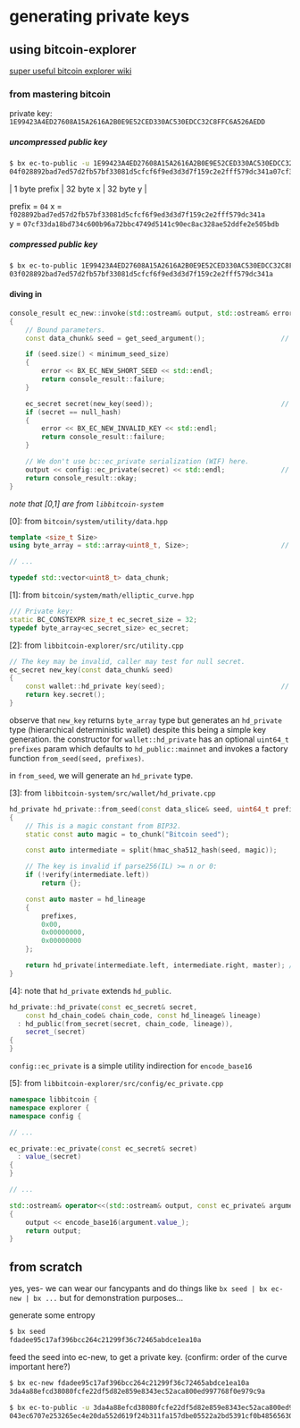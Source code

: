 # generating private keys

## using bitcoin-explorer

[super useful bitcoin explorer wiki](https://github.com/libbitcoin/libbitcoin-explorer/wiki)

### from mastering bitcoin

private key: `1E99423A4ED27608A15A2616A2B0E9E52CED330AC530EDCC32C8FFC6A526AEDD`

##### uncompressed public key

```bash
$ bx ec-to-public -u 1E99423A4ED27608A15A2616A2B0E9E52CED330AC530EDCC32C8FFC6A526AEDD
04f028892bad7ed57d2fb57bf33081d5cfcf6f9ed3d3d7f159c2e2fff579dc341a07cf33da18bd734c600b96a72bbc4749d5141c90ec8ac328ae52ddfe2e505bdb
```
| 1 byte prefix | 32 byte x | 32 byte y |

prefix = `04`
x = `f028892bad7ed57d2fb57bf33081d5cfcf6f9ed3d3d7f159c2e2fff579dc341a`  
y = `07cf33da18bd734c600b96a72bbc4749d5141c90ec8ac328ae52ddfe2e505bdb`  

##### compressed public key

```bash
$ bx ec-to-public 1E99423A4ED27608A15A2616A2B0E9E52CED330AC530EDCC32C8FFC6A526AEDD
03f028892bad7ed57d2fb57bf33081d5cfcf6f9ed3d3d7f159c2e2fff579dc341a
```

#### diving in

```c++
console_result ec_new::invoke(std::ostream& output, std::ostream& error)
{
    // Bound parameters.
    const data_chunk& seed = get_seed_argument();                   // [0]: libbitcoin namespace type 

    if (seed.size() < minimum_seed_size)
    {
        error << BX_EC_NEW_SHORT_SEED << std::endl;
        return console_result::failure;
    }

    ec_secret secret(new_key(seed));                                // [1]: ec_secret libbitcoin namespace type [2] new key
    if (secret == null_hash)
    {
        error << BX_EC_NEW_INVALID_KEY << std::endl;
        return console_result::failure;
    }

    // We don't use bc::ec_private serialization (WIF) here.
    output << config::ec_private(secret) << std::endl;              // [5]
    return console_result::okay;
}
```

*note that [0,1] are from `libbitcoin-system`*

[0]: from `bitcoin/system/utility/data.hpp`
```c++
template <size_t Size>
using byte_array = std::array<uint8_t, Size>;                       // used in [1,3]

// ...

typedef std::vector<uint8_t> data_chunk;
```

[1]: from `bitcoin/system/math/elliptic_curve.hpp`
```c++
/// Private key:
static BC_CONSTEXPR size_t ec_secret_size = 32;
typedef byte_array<ec_secret_size> ec_secret;
```

[2]: from `libbitcoin-explorer/src/utility.cpp`

```c++
// The key may be invalid, caller may test for null secret.
ec_secret new_key(const data_chunk& seed)
{
    const wallet::hd_private key(seed);                             // [3]
    return key.secret();
}
```

observe that `new_key` returns `byte_array` type but generates an `hd_private` type (hierarchical deterministic wallet) despite this being a simple key generation. the constructor for `wallet::hd_private` has an optional `uint64_t prefixes` param which defaults to `hd_public::mainnet` and invokes a factory function `from_seed(seed, prefixes)`.

in `from_seed`, we will generate an `hd_private` type.

[3]: from `libbitcoin-system/src/wallet/hd_private.cpp`
```c++
hd_private hd_private::from_seed(const data_slice& seed, uint64_t prefixes)
{
    // This is a magic constant from BIP32.
    static const auto magic = to_chunk("Bitcoin seed");

    const auto intermediate = split(hmac_sha512_hash(seed, magic));

    // The key is invalid if parse256(IL) >= n or 0:
    if (!verify(intermediate.left))
        return {};

    const auto master = hd_lineage
    {
        prefixes,
        0x00,
        0x00000000,
        0x00000000
    };

    return hd_private(intermediate.left, intermediate.right, master); // [4]
}
```

[4]: note that `hd_private` extends `hd_public`.

```c++
hd_private::hd_private(const ec_secret& secret,
    const hd_chain_code& chain_code, const hd_lineage& lineage)
  : hd_public(from_secret(secret, chain_code, lineage)),
    secret_(secret)
{
}
```

`config::ec_private` is a simple utility indirection for `encode_base16`

[5]: from `libbitcoin-explorer/src/config/ec_private.cpp`
```c++
namespace libbitcoin {
namespace explorer {
namespace config {

// ...

ec_private::ec_private(const ec_secret& secret)
  : value_(secret)
{
}

// ...

std::ostream& operator<<(std::ostream& output, const ec_private& argument)
{
    output << encode_base16(argument.value_);
    return output;
}
```


## from scratch

yes, yes- we can wear our fancypants and do things like `bx seed | bx ec-new | bx ...` but for demonstration purposes...

generate some entropy
```bash
$ bx seed
fdadee95c17af396bcc264c21299f36c72465abdce1ea10a
```

feed the seed into ec-new, to get a private key. (confirm: order of the curve important here?)
```bash
$ bx ec-new fdadee95c17af396bcc264c21299f36c72465abdce1ea10a
3da4a88efcd38080fcfe22df5d82e859e8343ec52aca800ed997768f0e979c9a
```

```bash
$ bx ec-to-public -u 3da4a88efcd38080fcfe22df5d82e859e8343ec52aca800ed997768f0e979c9a
043ec6707e253265ec4e20da552d619f24b311fa157dbe05522a2bd5391cf0b485656300ab179b7552781817becb3485a449c45b3f15d1bc43e1f6d254cac6e50e
```